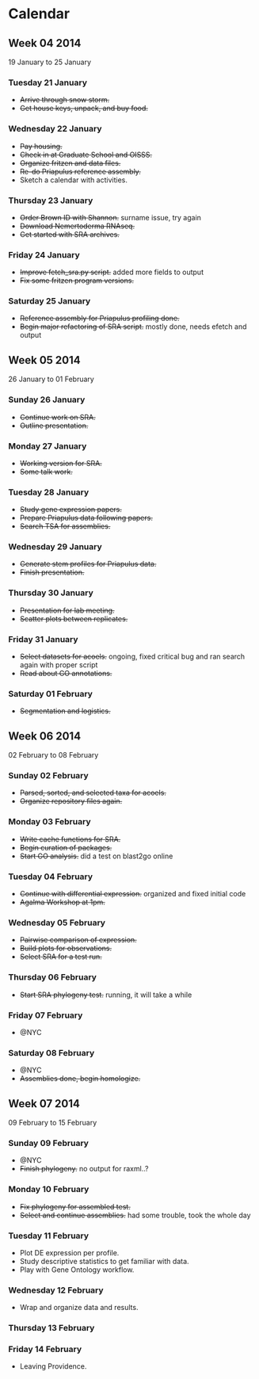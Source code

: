 Calendar
========


Week 04 2014
------------
19 January to 25 January

### Tuesday 21 January

- ~~Arrive through snow storm.~~
- ~~Get house keys, unpack, and buy food.~~

### Wednesday 22 January

- ~~Pay housing.~~
- ~~Check in at Graduate School and OISSS.~~
- ~~Organize fritzen and data files.~~
- ~~Re-do Priapulus reference assembly.~~
- Sketch a calendar with activities.

### Thursday 23 January

- ~~Order Brown ID with Shannon.~~ surname issue, try again
- ~~Download Nemertoderma RNAseq.~~
- ~~Get started with SRA archives.~~

### Friday 24 January

- ~~Improve fetch_sra.py script.~~ added more fields to output
- ~~Fix some fritzen program versions.~~

### Saturday 25 January

- ~~Reference assembly for Priapulus profiling done.~~
- ~~Begin major refactoring of SRA script.~~ mostly done, needs efetch and
  output

Week 05 2014
------------
26 January to 01 February

### Sunday 26 January

- ~~Continue work on SRA.~~
- ~~Outline presentation.~~

### Monday 27 January

- ~~Working version for SRA.~~
- ~~Some talk work.~~

### Tuesday 28 January

- ~~Study gene expression papers.~~
- ~~Prepare Priapulus data following papers.~~
- ~~Search TSA for assemblies.~~

### Wednesday 29 January

- ~~Generate stem profiles for Priapulus data.~~
- ~~Finish presentation.~~

### Thursday 30 January

- ~~Presentation for lab meeting.~~
- ~~Scatter plots between replicates.~~

### Friday 31 January

- ~~Select datasets for acoels.~~ ongoing, fixed critical bug and ran search
  again with proper script
- ~~Read about GO annotations.~~

### Saturday 01 February

- ~~Segmentation and logistics.~~

Week 06 2014
------------
02 February to 08 February

### Sunday 02 February

- ~~Parsed, sorted, and selected taxa for acoels.~~
- ~~Organize repository files again.~~

### Monday 03 February

- ~~Write cache functions for SRA.~~
- ~~Begin curation of packages.~~
- ~~Start GO analysis.~~ did a test on blast2go online

### Tuesday 04 February

- ~~Continue with differential expression.~~ organized and fixed initial code
- ~~Agalma Workshop at 1pm.~~

### Wednesday 05 February

- ~~Pairwise comparison of expression.~~
- ~~Build plots for observations.~~
- ~~Select SRA for a test run.~~

### Thursday 06 February

- ~~Start SRA phylogeny test.~~ running, it will take a while

### Friday 07 February

- @NYC

### Saturday 08 February

- @NYC
- ~~Assemblies done, begin homologize.~~


Week 07 2014
------------
09 February to 15 February

### Sunday 09 February

- @NYC
- ~~Finish phylogeny.~~ no output for raxml..?

### Monday 10 February

- ~~Fix phylogeny for assembled test.~~
- ~~Select and continue assemblies.~~ had some trouble, took the whole day

### Tuesday 11 February

- Plot DE expression per profile.
- Study descriptive statistics to get familiar with data.
- Play with Gene Ontology workflow.

### Wednesday 12 February

- Wrap and organize data and results.

### Thursday 13 February


### Friday 14 February
- Leaving Providence.

